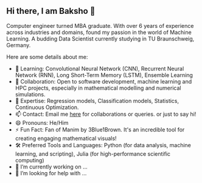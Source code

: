 ## Hi there, I am Baksho 👋

Computer engineer turned MBA graduate. With over 6 years of experience across industries and domains, found my passion in the world of Machine Learning. A budding Data Scientist currently studying in TU Braunschweig, Germany.

Here are some details about me:

- 🌱 Learning: Convolutional Neural Network (CNN), Recurrent Neural Network (RNN), Long Short-Term Memory (LSTM), Ensemble Learning
- 👯 Collaboration: Open to software development, machine learning and HPC projects, especially in mathematical modelling and numerical simulations.
- 💬 Expertise: Regression models, Classification models, Statistics, Continuous Optimization.
- 📫 Contact: Email me [here](mailto:suvinava.basak@outlook.com) for collaborations or queries. or just to say hi!
- 😄 Pronouns: He/Him
- ⚡ Fun Fact: Fan of Manim by 3Blue1Brown. It's an incredible tool for creating engaging mathematical visuals!
- 🛠️ Preferred Tools and Languages: Python (for data analysis, machine learning, and scripting), Julia (for high-performance scientific computing)
- 🔭 I’m currently working on ...
- 🤔 I’m looking for help with ...

